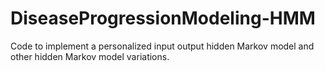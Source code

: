 # DiseaseProgressionModeling-HMM
Code to implement a personalized input output hidden Markov model and other hidden Markov model variations.
